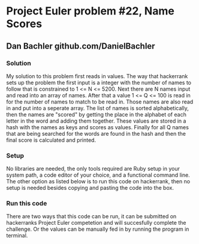 # Project Euler problem #22, Name Scores

## Dan Bachler github.com/DanielBachler

### Solution

My solution to this problem first reads in values.  The way that hackerrank sets up the problem the first input is a integer with the number of names to follow that is constrained to 1 <= N <= 5200.  Next there are N names input and read into an array of names.  After that a value 1 <= Q <= 100 is read in for the number of names to match to be read in.  Those names are also read in and put into a seperate array.  The list of names is sorted alphabetically, then the names are "scored" by getting the place in the alphabet of each letter in the word and adding them together.  These values are stored in a hash with the names as keys and scores as values.  Finally for all Q names that are being searched for the words are found in the hash and then the final score is calculated and printed.

### Setup

No libraries are needed, the only tools required are Ruby setup in your system path, a code editor of your choice, and a functional command line.  The other option as listed below is to run this code on hackerrank, then no setup is needed besides copying and pasting the code into the box.

### Run this code

There are two ways that this code can be run, it can be submitted on hackerranks Project Euler competetion and will succesfully
complete the challenge.  Or the values can be manually fed in by running the program in terminal.